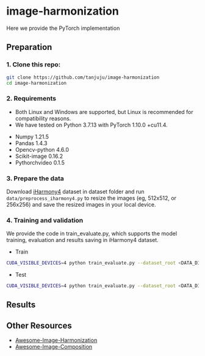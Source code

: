 # image-harmonization
Here we provide the PyTorch implementation
## Preparation
### 1. Clone this repo:
```bash
git clone https://github.com/tanjuju/image-harmonization
cd image-harmonization
```
### 2. Requirements
* Both Linux and Windows are supported, but Linux is recommended for compatibility reasons.
* We have tested on Python 3.7.13 with PyTorch 1.10.0 +cu11.4. 
- Numpy 1.21.5
- Pandas 1.4.3
- Opencv-python 4.6.0
- Scikit-image 0.16.2
- Pythorchvideo 0.1.5
### 3. Prepare the data
Download [iHarmony4](https://github.com/bcmi/Image-Harmonization-Dataset-iHarmony4) dataset in dataset folder and run ```data/preprocess_iharmony4.py``` to resize the images (eg, 512x512, or 256x256) and save the resized images in your local device.
### 4. Training and validation
We provide the code in train_evaluate.py, which supports the model training, evaluation and results saving in iHarmony4 dataset.
- Train
```bash
CUDA_VISIBLE_DEVICES=4 python train_evaluate.py --dataset_root <DATA_DIR> --batch_size 16 --ngf 16 --input_nc 4 --name myDRC --num_threads 16
```
- Test
```bash
CUDA_VISIBLE_DEVICES=4 python train_evaluate.py --dataset_root <DATA_DIR> --batch_size 16 --ngf 16 --input_nc 4 --name myDRC --num_threads 16 --is_train False --epoch 60
```
## Results


## Other Resources
+ [Awesome-Image-Harmonization](https://github.com/bcmi/Awesome-Image-Harmonization)
+ [Awesome-Image-Composition](https://github.com/bcmi/Awesome-Image-Composition)
